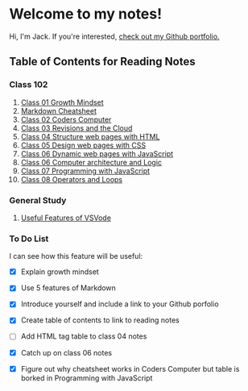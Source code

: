 # Welcome to my notes!

Hi, I'm Jack. If you're interested, [check out my Github portfolio.](https://github.com/jnelsonholding)

## Table of Contents for Reading Notes

### Class 102

  1. [Class 01 Growth Mindset](class102/growth-mindset.md)
  1. [Markdown Cheatsheet](https://github.com/adam-p/markdown-here/wiki/Markdown-Cheatsheet)
  1. [Class 02 Coders Computer](class102/coders-computer.md)
  1. [Class 03 Revisions and the Cloud](class102/revisions-and-the-cloud.md)
  1. [Class 04 Structure web pages with HTML](class102/structure-web-pages-with-html.md)
  1. [Class 05 Design web pages with CSS](class102/design-web-pages-with-css.md)
  1. [Class 06 Dynamic web pages with JavaScript](class102/dynamic-web-pages-with-javascript.md)
  1. [Class 06 Computer architecture and Logic](class102/computer-architecture-and-logic.md)
  1. [Class 07 Programming with JavaScript](class102/programming-with-javascript.md)
  1. [Class 08 Operators and Loops](class102/operators-and-loops.md)

### General Study

  1. [Useful Features of VSVode](general-study/vscode.md)




### To Do List

I can see how this feature will be useful:
  - [x] Explain growth mindset
  - [x] Use 5 features of Markdown
  - [x] Introduce yourself and include a link to your Github porfolio
  - [x] Create table of contents to link to reading notes
  - [ ] Add HTML tag table to class 04 notes
  - [x] Catch up on class 06 notes
  - [x] Figure out why cheatsheet works in Coders Computer but table is borked in Programming with JavaScript
  
